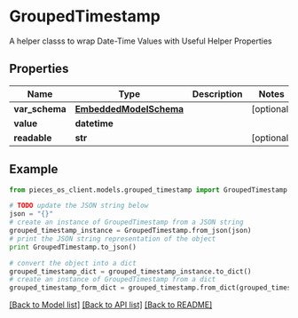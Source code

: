 # GroupedTimestamp

A helper classs to wrap Date-Time Values with Useful Helper Properties

## Properties
Name | Type | Description | Notes
------------ | ------------- | ------------- | -------------
**var_schema** | [**EmbeddedModelSchema**](EmbeddedModelSchema.md) |  | [optional] 
**value** | **datetime** |  | 
**readable** | **str** |  | [optional] 

## Example

```python
from pieces_os_client.models.grouped_timestamp import GroupedTimestamp

# TODO update the JSON string below
json = "{}"
# create an instance of GroupedTimestamp from a JSON string
grouped_timestamp_instance = GroupedTimestamp.from_json(json)
# print the JSON string representation of the object
print GroupedTimestamp.to_json()

# convert the object into a dict
grouped_timestamp_dict = grouped_timestamp_instance.to_dict()
# create an instance of GroupedTimestamp from a dict
grouped_timestamp_form_dict = grouped_timestamp.from_dict(grouped_timestamp_dict)
```
[[Back to Model list]](../README.md#documentation-for-models) [[Back to API list]](../README.md#documentation-for-api-endpoints) [[Back to README]](../README.md)


